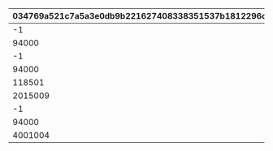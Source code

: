 |034769a521c7a5a3e0db9b221627408338351537b1812296c4836a67696c8716|63446a17a533c85d1faf8dce13855a914e42ab72741753d25f01f1be916c9bfc|68a79a71d4f9526a61323b05c2e7cf4363528de88cc50536c75f11dc089be9aa|506b660f00be1173ee70c87918cd78fd97745d445293ff0d87b8a6cd7468da70|05aa4036430a5f077587388b4a28ff57f5a38f2760e59ad570e2c7e0899a2c07|1ce39375da0132565759f988e16f0d1abf4a808c68748baa73ea32207ef35dd3|
| --- | --- | --- | --- | --- | --- |
|-1|1|3000|118501|1185011|5|
|94000|2|500000000|118501|1185012|3|
|-1|1|3000|106901|21069011|5|
|94000|2|500000000|106901|21069012|3|
|118501|3|0|106901|21069013|1|
|2015009|4|0|106901|21069014|2|
|-1|1|3000|118601|31186011|5|
|94000|2|500000000|118601|31186012|3|
|4001004|3|0|118601|31186013|2|